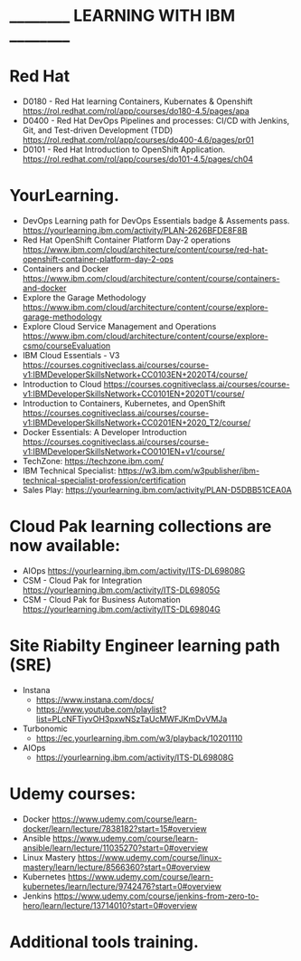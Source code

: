 # ________ LEARNING WITH IBM ________ 
# Red Hat
- D0180 - Red Hat learning Containers, Kubernates & Openshift https://rol.redhat.com/rol/app/courses/do180-4.5/pages/apa
- D0400 - Red Hat DevOps Pipelines and processes: CI/CD with Jenkins, Git, and Test-driven Development (TDD) https://rol.redhat.com/rol/app/courses/do400-4.6/pages/pr01 
- D0101 - Red Hat Introduction to OpenShift Application. https://rol.redhat.com/rol/app/courses/do101-4.5/pages/ch04
# YourLearning.
- DevOps Learning path for DevOps Essentials badge & Assements pass. https://yourlearning.ibm.com/activity/PLAN-2626BFDE8F8B
- Red Hat OpenShift Container Platform Day-2 operations https://www.ibm.com/cloud/architecture/content/course/red-hat-openshift-container-platform-day-2-ops
- Containers and Docker https://www.ibm.com/cloud/architecture/content/course/containers-and-docker
- Explore the Garage Methodology https://www.ibm.com/cloud/architecture/content/course/explore-garage-methodology
- Explore Cloud Service Management and Operations https://www.ibm.com/cloud/architecture/content/course/explore-csmo/courseEvaluation
- IBM Cloud Essentials - V3 https://courses.cognitiveclass.ai/courses/course-v1:IBMDeveloperSkillsNetwork+CC0103EN+2020T4/course/
- Introduction to Cloud https://courses.cognitiveclass.ai/courses/course-v1:IBMDeveloperSkillsNetwork+CC0101EN+2020T1/course/
- Introduction to Containers, Kubernetes, and OpenShift https://courses.cognitiveclass.ai/courses/course-v1:IBMDeveloperSkillsNetwork+CC0201EN+2020_T2/course/
- Docker Essentials: A Developer Introduction https://courses.cognitiveclass.ai/courses/course-v1:IBMDeveloperSkillsNetwork+CO0101EN+v1/course/
- TechZone: https://techzone.ibm.com/
- IBM Technical Specialist: https://w3.ibm.com/w3publisher/ibm-technical-specialist-profession/certification
- Sales Play: https://yourlearning.ibm.com/activity/PLAN-D5DBB51CEA0A
# Cloud Pak learning collections are now available:
- AIOps https://yourlearning.ibm.com/activity/ITS-DL69808G
- CSM - Cloud Pak for Integration https://yourlearning.ibm.com/activity/ITS-DL69805G
- CSM - Cloud Pak for Business Automation https://yourlearning.ibm.com/activity/ITS-DL69804G 
# Site Riabilty Engineer learning path (SRE)
- Instana 
    - https://www.instana.com/docs/
    - https://www.youtube.com/playlist?list=PLcNFTiyvOH3pxwNSzTaUcMWFJKmDvVMJa
- Turbonomic 
    - https://ec.yourlearning.ibm.com/w3/playback/10201110
- AIOps
    -  https://yourlearning.ibm.com/activity/ITS-DL69808G

# Udemy courses:
- Docker https://www.udemy.com/course/learn-docker/learn/lecture/7838182?start=15#overview
- Ansible https://www.udemy.com/course/learn-ansible/learn/lecture/11035270?start=0#overview
- Linux Mastery https://www.udemy.com/course/linux-mastery/learn/lecture/8566360?start=0#overview
- Kubernetes https://www.udemy.com/course/learn-kubernetes/learn/lecture/9742476?start=0#overview
- Jenkins https://www.udemy.com/course/jenkins-from-zero-to-hero/learn/lecture/13714010?start=0#overview
 
# Additional tools training.
